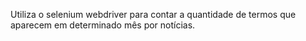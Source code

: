 Utiliza o selenium webdriver para contar a quantidade de termos que aparecem em determinado mês por notícias.
